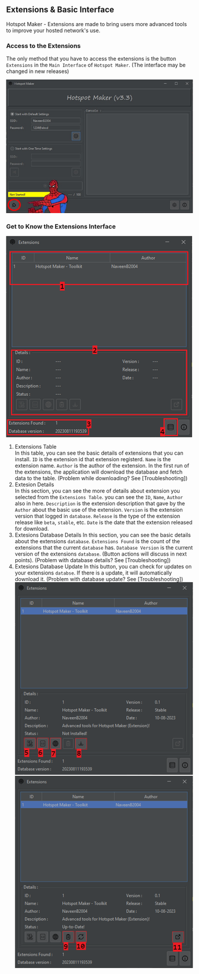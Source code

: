 ## Extensions & Basic Interface

Hotspot Maker  - Extensions are made to bring users more advanced tools to improve your hosted network's use.

### Access to the Extensions

The only method that you have to access the extensions is the button `Extensions` in the `Main Interface` of `Hotspot Maker`. (The interface may be changed in new releases)

![Extensions button in Hotspot Maker](../Media/ExtesionsButton.jpg)

### Get to Know the Extensions Interface

![Interface 0](../Media/Interface0.PNG)
1. Extensions Table\
   In this table, you can see the basic details of extensions that you can install. `ID` is the extension id that extension registerd. `Name` is the extension name. `Author` is the author of the extension. In the first run of the extensions, the application will download the database and fetch data to the table. (Problem while downloading? See [Troubleshooting])
2. Extesion Details\
   In this section, you can see the more of details about extension you selected from the `Extensions Table`. you can see the `ID`, `Name`, `Author` also in here. `Description` is the extension description that gave by the `Author` about the basic use of the extension. `Version` is the extension version that logged in `database`. `Release` is the type of the extension release like `beta`, `stable`, etc. `Date` is the date that the extension released for download.
3. Extesions Database Details
   In this section, you can see the basic details about the extensions `database`. `Extensions Found` is the count of the extensions that the current `database` has. `Database Version` is the current version of the extensions `database`. (Button actions will discuss in next points). (Problem with database details? See [Troubleshooting])
4. Extesions Database Update
   In this button, you can check for updates on your extensions `databse`. If there is a update, it will automatically download it. (Problem with database update? See [Troubleshooting])
![Interface 1](../Media/Interface1.PNG)
![Interface 2](../Media/Interface2.PNG)

[Troubelshooting]: 05.%20Troubleshooting.md